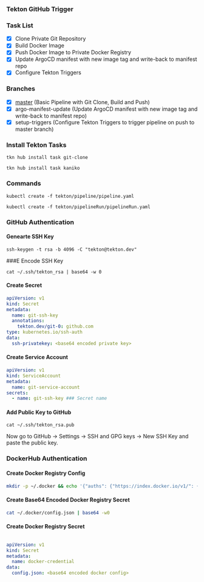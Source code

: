 ### Tekton GitHub Trigger

### Task List

- [x] Clone Private Git Repository
- [x] Build Docker Image
- [x] Push Docker Image to Private Docker Registry
- [x] Update ArgoCD manifest with new image tag and write-back to manifest repo
- [x] Configure Tekton Triggers

### Branches

- [x] <a href="https://github.com/dinushchathurya/tekton-kaniko-docker-build/tree/master">master</a> (Basic Pipeline with Git Clone, Build and Push) 
- [x] <a htef="https://github.com/dinushchathurya/tekton-kaniko-docker-build/tree/argo-manifest-update">argo-manifest-update</a> (Update ArgoCD manifest with new image tag and write-back to manifest repo)
- [x] <a htef="https://github.com/dinushchathurya/tekton-kaniko-docker-build/tree/setup-triggers">setup-triggers</a> (Configure Tekton Triggers to trigger pipeline on push to master branch)
### Install Tekton Tasks

```
tkn hub install task git-clone

tkn hub install task kaniko
```

### Commands

```
kubectl create -f tekton/pipeline/pipeline.yaml

kubectl create -f tekton/pipelineRun/pipelineRun.yaml
```

### GitHub Authentication

#### Genearte SSH Key

```
ssh-keygen -t rsa -b 4096 -C "tekton@tekton.dev"
```

###E Encode SSH Key

```
cat ~/.ssh/tekton_rsa | base64 -w 0
```

#### Create Secret

```yaml
apiVersion: v1
kind: Secret
metadata:
  name: git-ssh-key
  annotations:
    tekton.dev/git-0: github.com
type: kubernetes.io/ssh-auth
data:
  ssh-privatekey: <base64 encoded private key>
```

#### Create Service Account

```yaml
apiVersion: v1
kind: ServiceAccount
metadata:
  name: git-service-account
secrets:
  - name: git-ssh-key ### Secret name
```

#### Add Public Key to GitHub

```
cat ~/.ssh/tekton_rsa.pub
``` 

Now go to GitHub -> Settings -> SSH and GPG keys -> New SSH Key and paste the public key.

### DockerHub Authentication

#### Create Docker Registry Config

```bash
mkdir -p ~/.docker && echo '{"auths": {"https://index.docker.io/v1/": {"username": "", "password": "", "email": ""}}}' > ~/.docker/config.json
```

#### Create Base64 Encoded Docker Registry Secret

```bash
cat ~/.docker/config.json | base64 -w0
``` 

#### Create Docker Registry Secret

```yaml

apiVersion: v1
kind: Secret
metadata:
  name: docker-credential
data:
  config.json: <base64 encoded docker config>
```





  

